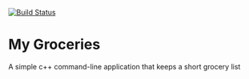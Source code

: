 [![Build Status](https://travis-ci.org/mboyko08/MyGroceries.svg?branch=master)](https://travis-ci.org/mboyko08/MyGroceries)

# My Groceries

A simple c++ command-line application that keeps a short grocery list
